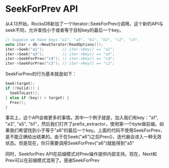 # SeekForPrev API

从4.13开始，RocksDB新加了一个Iterator::SeekForPrev()调用。这个新的API与seek不同，允许查找小于或者等于目标key的最后一个key。

```cpp
// Suppose we have keys "a1", "a3", "b1", "b2", "c2", "c4".
auto iter = db->NewIterator(ReadOptions());
iter->Seek("a1");        // iter->Key() == "a1";
iter->Seek("a3");        // iter->Key() == "a3";
iter->SeekForPrev("c4"); // iter->Key() == "c4";
iter->SeekForPrev("c3"); // iter->Key() == "c2";

```

SeekForPrev的行为基本就是如下：

```cpp
Seek(target); 
if (!Valid()) {
  SeekToLast();
} else if (key() > target) { 
  Prev(); 
}
```

事实上，这个API会做更多的事情。其中一个例子就是，加入我们有key："a1", "a3", "a5", "b1"，然后我们打开了prefix_extractor，使用第一个byte做前缀。如果我们希望找到小于等于"a6"的最后一个key。上面的代码不使用SeekForPrev，是不能正确给出结果的。由于在Seek("a6")之后Prev()，迭代器会进入一种无效状态。但是现在，你只需要调用SeekForPrev("a6")就能得到"a5"

同时，SeekforPrev API在前缀模式对Prev操作提供内部支持。现在，Next和Prev可以在前缀模式混用了。感谢SeekForPrev

